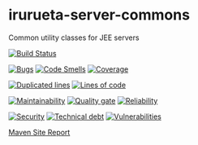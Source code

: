 # irurueta-server-commons
Common utility classes for JEE servers

[![Build Status](https://travis-ci.com/albertoirurueta/irurueta-server-commons.svg?branch=master)](https://travis-ci.com/albertoirurueta/irurueta-server-commons)


[![Bugs](https://sonarcloud.io/api/project_badges/measure?project=albertoirurueta_irurueta-server-commons&metric=bugs)](https://sonarcloud.io/dashboard?id=albertoirurueta_irurueta-server-commons)
[![Code Smells](https://sonarcloud.io/api/project_badges/measure?project=albertoirurueta_irurueta-server-commons&metric=code_smells)](https://sonarcloud.io/dashboard?id=albertoirurueta_irurueta-server-commons)
[![Coverage](https://sonarcloud.io/api/project_badges/measure?project=albertoirurueta_irurueta-server-commons&metric=coverage)](https://sonarcloud.io/dashboard?id=albertoirurueta_irurueta-server-commons)

[![Duplicated lines](https://sonarcloud.io/api/project_badges/measure?project=albertoirurueta_irurueta-server-commons&metric=duplicated_lines_density)](https://sonarcloud.io/dashboard?id=albertoirurueta_irurueta-server-commons)
[![Lines of code](https://sonarcloud.io/api/project_badges/measure?project=albertoirurueta_irurueta-server-commons&metric=ncloc)](https://sonarcloud.io/dashboard?id=albertoirurueta_irurueta-server-commons)

[![Maintainability](https://sonarcloud.io/api/project_badges/measure?project=albertoirurueta_irurueta-server-commons&metric=sqale_rating)](https://sonarcloud.io/dashboard?id=albertoirurueta_irurueta-server-commons)
[![Quality gate](https://sonarcloud.io/api/project_badges/measure?project=albertoirurueta_irurueta-server-commons&metric=alert_status)](https://sonarcloud.io/dashboard?id=albertoirurueta_irurueta-server-commons)
[![Reliability](https://sonarcloud.io/api/project_badges/measure?project=albertoirurueta_irurueta-server-commons&metric=reliability_rating)](https://sonarcloud.io/dashboard?id=albertoirurueta_irurueta-server-commons)

[![Security](https://sonarcloud.io/api/project_badges/measure?project=albertoirurueta_irurueta-server-commons&metric=security_rating)](https://sonarcloud.io/dashboard?id=albertoirurueta_irurueta-server-commons)
[![Technical debt](https://sonarcloud.io/api/project_badges/measure?project=albertoirurueta_irurueta-server-commons&metric=sqale_index)](https://sonarcloud.io/dashboard?id=albertoirurueta_irurueta-server-commons)
[![Vulnerabilities](https://sonarcloud.io/api/project_badges/measure?project=albertoirurueta_irurueta-server-commons&metric=vulnerabilities)](https://sonarcloud.io/dashboard?id=albertoirurueta_irurueta-server-commons)

[Maven Site Report](http://albertoirurueta.github.io/irurueta-server-commons/)
